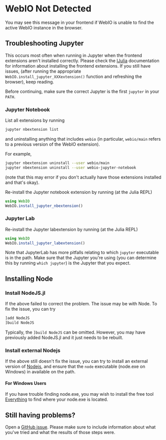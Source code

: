 # WebIO Not Detected

You may see this message in your frontend if WebIO is unable to find the active
WebIO instance in the browser.

## Troubleshooting Jupyter
This occurs most often when running in Jupyter when the frontend extensions
aren't installed correctly. Please check the [IJulia](@ref) documentation for
information about installing the frontend extensions. If you still have issues,
(after running the appropriate `WebIO.install_jupyter_XXXextension()` function
and refreshing the browser), keep reading.

Before continuing, make sure the correct Jupyter is the first `jupyter` in your
`PATH`.

### Jupyter Notebook
List all extensions by running
```sh
jupyter nbextension list
```
and uninstalling anything that includes `webio` (in particular, `webio/main`
refers to a previous version of the WebIO extension).

For example,
```sh
jupyter nbextension uninstall --user webio/main
jupyter nbextension uninstall --user webio-jupyter-notebook
```
(note that this may error if you don't actually have those extensions installed
and that's okay).

Re-install the Jupyter notebook extension by running (at the Julia REPL)
```julia
using WebIO
WebIO.install_jupyter_nbextension()
```

### Jupyter Lab
Re-install the Jupyter labextension by running (at the Julia REPL)
```julia
using WebIO
WebIO.install_jupyter_labextension()
```

Note that JupyterLab has more pitfalls relating to which `jupyter` executable
is in the path. Make sure that the Jupyter you're using (you can determine this
by running `which jupyter`) is the Jupyter that you expect.

## Installing Node

### Install NodeJS.jl
If the above failed to correct the problem. The issue may be with Node. To fix the issue, you can try

```julia
]add NodeJS
]build NodeJS
```
Typically, the `]build NodeJS` can be omitted. However, you may have previously added NodeJS.jl and it just needs to be rebuilt.

### Install external Nodejs
If the above still doesn't fix the issue, you can try to install an external version of [Nodejs](https://nodejs.org/en/), and ensure that the `node` executable (node.exe on Windows) in available on the path. 

#### For Windows Users
If you have trouble finding node.exe, you may wish to install the free tool [Everything](https://www.voidtools.com/) to find where your node.exe is located.

## Still having problems?
Open a [GitHub issue](https://github.com/JuliaGizmos/WebIO.jl/issues/new).
Please make sure to include information about what you've tried and what the
results of those steps were.

